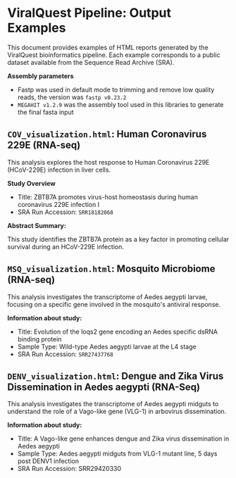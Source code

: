 # ViralQuest Pipeline: Output Examples
This document provides examples of HTML reports generated by the ViralQuest bioinformatics pipeline. Each example corresponds to a public dataset available from the Sequence Read Archive (SRA).

**Assembly parameters**

- Fastp was used in default mode to trimming and remove low quality reads, the version was `fastp v0.23.2`
- `MEGAHIT v1.2.9` was the assembly tool used in this libraries to generate the final fasta input

## `COV_visualization.html`: Human Coronavirus 229E (RNA-seq)
This analysis explores the host response to Human Coronavirus 229E (HCoV-229E) infection in liver cells.

**Study Overview**

- Title: ZBTB7A promotes virus-host homeostasis during human coronavirus 229E infection I
- SRA Run Accession: `SRR18182068`

**Abstract Summary:**
  
This study identifies the ZBTB7A protein as a key factor in promoting cellular survival during an HCoV-229E infection.


## `MSQ_visualization.html`: Mosquito Microbiome (RNA-seq)
This analysis investigates the transcriptome of Aedes aegypti larvae, focusing on a specific gene involved in the mosquito's antiviral response.

**Information about study:**

- Title: Evolution of the loqs2 gene encoding an Aedes specific dsRNA binding protein
- Sample Type: Wild-type Aedes aegypti larvae at the L4 stage
- SRA Run Accession: `SRR27437768`


## `DENV_visualization.html`: Dengue and Zika Virus Dissemination in Aedes aegypti (RNA-Seq)
This analysis investigates the transcriptome of Aedes aegypti midguts to understand the role of a Vago-like gene (VLG-1) in arbovirus dissemination.

**Information about study:**

- Title: A Vago-like gene enhances dengue and Zika virus dissemination in Aedes aegypti
- Sample Type: Aedes aegypti midguts from VLG-1 mutant line, 5 days post DENV1 infection
- SRA Run Accession: SRR29420330
